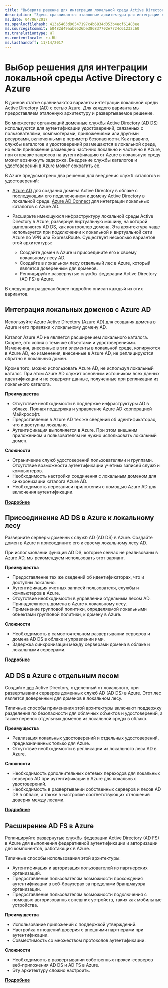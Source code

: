 ```yaml
---
title: "Выберите решение для интеграции локальной среды Active Directory с Azure."
description: "Здесь сравниваются эталонные архитектуры для интеграции локальной среды Active Directory с Azure."
ms.date: 04/06/2017
ms.openlocfilehash: 413a5463d90547197c4b6834d353b4ecf61483ee
ms.sourcegitcommit: b0482d49aab0526be386837702e7724c61232c60
ms.translationtype: HT
ms.contentlocale: ru-RU
ms.lasthandoff: 11/14/2017
---
```

# <a name="choose-a-solution-for-integrating-on-premises-active-directory-with-azure"></a>Выбор решения для интеграции локальной среды Active Directory с Azure

В данной статье сравниваются варианты интеграции локальной среды Active Directory (AD) с сетью Azure. Для каждого варианта мы предоставляем эталонную архитектуру и развертываемое решение.

Во множестве организаций [доменные службы Active Directory (AD DS)][active-directory-domain-services] используются для аутентификации удостоверений, связанных с пользователями, компьютерами, приложениями или другими ресурсами, включенными в периметр безопасности. Как правило, службы каталогов и удостоверений размещаются в локальной среде, но если приложение размещено частично локально и частично в Azure, при отправке запросов на аутентификацию от Azure в локальную среду может возникнуть задержка. Внедрение службы каталогов и удостоверений в Azure может сократить ее.

В Azure предусмотрено два решения для внедрения служб каталогов и удостоверений: 

* [Azure AD][azure-active-directory] для создания домена Active Directory в облаке c последующим его подключением к домену Active Directory в локальной среде. [Azure AD Connect][azure-ad-connect] для интеграции локальных каталогов с Azure AD.

* Расширьте имеющуюся инфраструктуру локальной среды Active Directory в Azure, развернув виртуальную машину, на которой выполняются AD DS, как контроллер домена. Эта архитектура чаще используется при подключении к локальной и виртуальной сети Azure по VPN или ExpressRoute. Существует несколько вариантов этой архитектуры: 

    - Создайте домен в Azure и присоедините его к своему локальному лесу AD.
    - Создайте в локальном лесу отдельный лес в Azure, который является доверенным для доменов.
    - Реплицируйте развернутые службы федерации Active Directory (AD FS) в Azure. 

В следующих разделах более подробно описан каждый из этих вариантов.

## <a name="integrate-your-on-premises-domains-with-azure-ad"></a>Интеграция локальных доменов с Azure AD

Используйте Azure Active Directory (Azure AD) для создания домена в Azure и его привязки к локальному домену AD. 

Каталог Azure AD не является расширением локального каталога. Скорее, это копия с теми же объектами и удостоверениями. Изменения, внесенные в эти элементы в локальной среде, копируются в Azure AD, но изменения, внесенные в Azure AD, не реплицируются обратно в локальный домен.

Кроме того, можно использовать Azure AD, не используя локальный каталог. При этом Azure AD служит основным источником всех данных идентификации и не содержит данные, полученные при репликации из локального каталога.


**Преимущества**

* Отсутствие необходимости в поддержке инфраструктуры AD в облаке. Полная поддержка и управление Azure AD корпорацией Майкрософт.
* Предоставление в Azure AD тех же сведений об идентификаторах, что и доступны локально.
* Аутентификация выполняется в Azure. При этом внешним приложениям и пользователям не нужно использовать локальный домен.

**Сложности**

* Ограничение служб удостоверений пользователями и группами. Отсутствие возможности аутентификации учетных записей служб и компьютеров.
* Необходимость настройки соединения с локальным доменом для синхронизации каталога Azure AD. 
* Необходимость перезаписи приложения с помощью Azure AD для включения аутентификации.

**[Подробнее][aad]**

## <a name="ad-ds-in-azure-joined-to-an-on-premises-forest"></a>Присоединение AD DS в Azure к локальному лесу

Разверните серверы доменных служб AD (AD DS) в Azure. Создайте домен в Azure и присоедините его к своему локальному лесу AD. 

При использовании функций AD DS, которые сейчас не реализованы в Azure AD, мы рекомендуем использовать этот вариант. 

**Преимущества**

* Предоставление тех же сведений об идентификаторах, что и доступны локально.
* Аутентификация учетных записей пользователя, службы и компьютеров в Azure.
* Отсутствие необходимости в управлении отдельным лесом AD. Принадлежность домена в Azure к локальному лесу.
* Применение групповой политики, определяемой локальными объектами групповой политики, к домену в Azure.

**Сложности**

* Необходимость в самостоятельном развертывании серверов и домена AD DS в облаке и управлении ими.
* Задержка синхронизации между серверами домена в облаке и локальными серверами.

**[Подробнее][ad-ds]**

## <a name="ad-ds-in-azure-with-a-separate-forest"></a>AD DS в Azure с отдельным лесом

Создайте [лес][ad-forest-defn] Active Directory, отделенный от локального, при развертывании серверов доменных служб AD (AD DS) в Azure. Этот лес является доверенным для доменов в локальном лесу.

Типичные способы применения этой архитектуры включают поддержку разделения по безопасности для облачных объектов и удостоверений, а также перенос отдельных доменов из локальной среды в облако.

**Преимущества**

* Реализация локальных удостоверений и отдельных удостоверений, предназначенных только для Azure.
* Отсутствие необходимости в репликации из локального леса AD в Azure.

**Сложности**

* Необходимость дополнительных сетевых переходов для локальных серверов AD при аутентификации в Azure для локальных удостоверений.
* Необходимость в развертывании собственных серверов и лесов AD DS в облаке, а также в настройке соответствующих отношений доверия между лесами.

**[Подробнее][ad-ds-forest]**

## <a name="extend-ad-fs-to-azure"></a>Расширение AD FS в Azure

Реплицируйте развернутые службы федерации Active Directory (AD FS) в Azure для выполнения федеративной аутентификации и авторизации для компонентов, работающих в Azure. 

Типичные способы использования этой архитектуры:

* Аутентификация и авторизация пользователей из партнерских организаций.
* Предоставление пользователям возможности прохождения аутентификации в веб-браузерах за пределами брандмауэра организации.
* Предоставление пользователям возможности подключения с помощью авторизованных внешних устройств, таких как мобильные устройства. 

**Преимущества**

* Использование приложений с поддержкой утверждений.
* Настройка отношений доверия с внешними партнерами при аутентификации.
* Совместимость со множеством протоколов аутентификации.

**Сложности**

* Необходимость в развертывании собственных прокси-серверов веб-приложения AD DS и AD FS в Azure.
* Эту архитектуру сложно настроить.

**[Подробнее][adfs]**

<!-- links -->

[aad]: ./azure-ad.md
[ad-ds]: ./adds-extend-domain.md
[ad-ds-forest]: ./adds-forest.md
[ad-forest-defn]: https://msdn.microsoft.com/library/ms676906.aspx
[adfs]: ./adfs.md

[active-directory-domain-services]: https://technet.microsoft.com/library/dd448614.aspx
[azure-active-directory]: /azure/active-directory-domain-services/active-directory-ds-overview
[azure-ad-connect]: /azure/active-directory/active-directory-aadconnect
